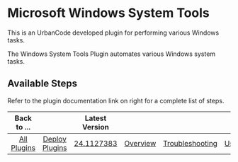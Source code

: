 
Microsoft Windows System Tools
==============================


This is an UrbanCode developed plugin for performing various Windows tasks.


The Windows System Tools Plugin automates various Windows system tasks.



Available Steps
---------------


Refer to the plugin documentation link on right for a complete list of steps.





|Back to ...||Latest Version||||||
| :---: | :---: | :---: | :---: | :---: | :---: | :---: | :---: |
|[All Plugins](../../index.md)|[Deploy Plugins](../README.md)|[24.1127383](https://raw.githubusercontent.com/UrbanCode/IBM-UCD-PLUGINS/main/files/WindowsSystemTools/ucd-WindowsSystemTools-24.1127383.zip)|[Overview](overview.md)|[Troubleshooting](troubleshooting.md)|[Usage](usage.md)|[Steps](steps.md)|[Downloads](downloads.md)|
